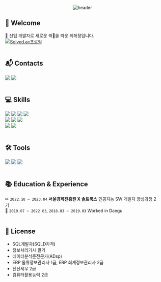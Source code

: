 <div align="center">

![header](https://capsule-render.vercel.app/api?type=waving&color=CEEDC7&height=200&section=header&text=Haejeong's%20GitHub&fontSize=70&fontColor=20716A)

</div>

## :wave: Welcome
:turtle: 신입 개발자로 새로운 싹:seedling:을 틔운 최해정입니다. 
<br>[![Solved.ac프로필](http://mazassumnida.wtf/api/mini/generate_badge?boj=chj1491)](https://solved.ac/chj1491)
</br></br>

## :mailbox_with_mail: Contacts
<img src="https://img.shields.io/badge/bbugiho@gmail.com-EA4335?style=flat&logo=gmail&logoColor=white"/> <a href="https://bbugiho.tistory.com/"><img src="https://img.shields.io/badge/bbugi's blog-000000?style=flat&logo=tistory&logoColor=white"/></a>
</br></br>

## :computer: Skills
<img src="https://img.shields.io/badge/python-3776AB?style=flat&logo=python&logoColor=white" /> <img src="https://img.shields.io/badge/Java-007396?style=flat&logo=Conda-Forge&logoColor=white"/> <img src="https://img.shields.io/badge/mariadb-003545?style=flat&logo=mariadb&logoColor=white" /> <img src="https://img.shields.io/badge/mysql-4479A1?style=flat&logo=mysql&logoColor=white" /> <br>
<img src="https://img.shields.io/badge/selenium-43B02A?style=flat&logo=selenium&logoColor=white" /> <img src="https://img.shields.io/badge/amazon%20rds-527FFF?style=flat&logo=amazonrds&logoColor=white" /> <img src="https://img.shields.io/badge/github-181717?style=flat&logo=github&logoColor=white" /><br>
<img src="https://img.shields.io/badge/colab-F9AB00?style=flat&logo=googlecolab&logoColor=white" /> <img src="https://img.shields.io/badge/google%20analytics-E37400?style=flat&logo=googleanalytics&logoColor=white" />
</br></br>

## :hammer_and_wrench: Tools
<img src="https://img.shields.io/badge/Eclipse%20IDE-2C2255?style=flat&logo=EclipseIDE&logoColor=white" /> <img src="https://img.shields.io/badge/VSCode-007ACC?style=flat&logo=VisualStudioCode&logoColor=white" /> <img src="https://img.shields.io/badge/Jupyter-F37626?style=flat&logo=jupyter&logoColor=white" />
</br></br>

## :books: Education & Experience
✏ `2022.10 ~ 2023.04` __서울경제진흥원 X 솔트룩스__ 인공지능 SW 개발자 양성과정 2기 <br>
💼 `2019.07 ~ 2022.03`, `2018.03 ~ 2019.03` Worked in Daegu
<br></br>

## 📌 License
- SQL개발자(SQLD자격)
- 정보처리기사 필기
- 데이터분석준전문가(ADsp)
- ERP 물류정보관리사 1급, ERP 회계정보관리사 2급
- 전산세무 2급
- 컴퓨터활용능력 2급

